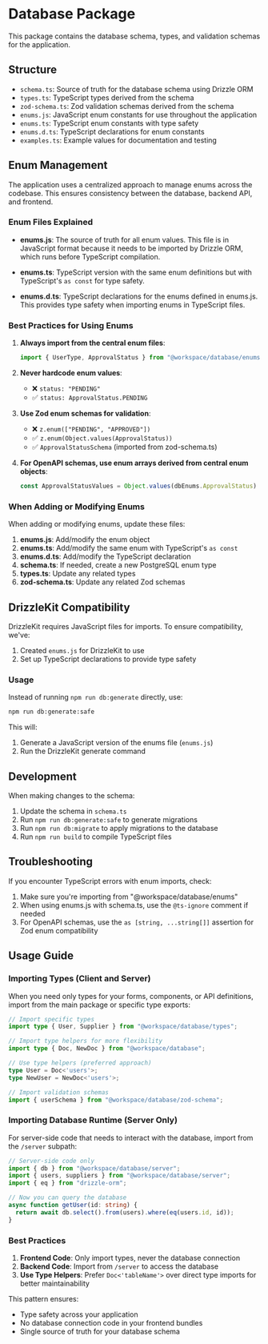 # Database Package

This package contains the database schema, types, and validation schemas for the application.

## Structure

- `schema.ts`: Source of truth for the database schema using Drizzle ORM
- `types.ts`: TypeScript types derived from the schema
- `zod-schema.ts`: Zod validation schemas derived from the schema
- `enums.js`: JavaScript enum constants for use throughout the application
- `enums.ts`: TypeScript enum constants with type safety
- `enums.d.ts`: TypeScript declarations for enum constants
- `examples.ts`: Example values for documentation and testing

## Enum Management

The application uses a centralized approach to manage enums across the codebase. This ensures consistency between the database, backend API, and frontend.

### Enum Files Explained

- **enums.js**: The source of truth for all enum values. This file is in JavaScript format because it needs to be imported by Drizzle ORM, which runs before TypeScript compilation.

- **enums.ts**: TypeScript version with the same enum definitions but with TypeScript's `as const` for type safety.

- **enums.d.ts**: TypeScript declarations for the enums defined in enums.js. This provides type safety when importing enums in TypeScript files.

### Best Practices for Using Enums

1. **Always import from the central enum files**:
   ```typescript
   import { UserType, ApprovalStatus } from "@workspace/database/enums";
   ```

2. **Never hardcode enum values**:
   - ❌ `status: "PENDING"` 
   - ✅ `status: ApprovalStatus.PENDING`

3. **Use Zod enum schemas for validation**:
   - ❌ `z.enum(["PENDING", "APPROVED"])`
   - ✅ `z.enum(Object.values(ApprovalStatus))`
   - ✅ `ApprovalStatusSchema` (imported from zod-schema.ts)

4. **For OpenAPI schemas, use enum arrays derived from central enum objects**:
   ```typescript
   const ApprovalStatusValues = Object.values(dbEnums.ApprovalStatus) as [string, ...string[]];
   ```

### When Adding or Modifying Enums

When adding or modifying enums, update these files:

1. **enums.js**: Add/modify the enum object
2. **enums.ts**: Add/modify the same enum with TypeScript's `as const`
3. **enums.d.ts**: Add/modify the TypeScript declaration
4. **schema.ts**: If needed, create a new PostgreSQL enum type
5. **types.ts**: Update any related types
6. **zod-schema.ts**: Update any related Zod schemas

## DrizzleKit Compatibility

DrizzleKit requires JavaScript files for imports. To ensure compatibility, we've:

1. Created `enums.js` for DrizzleKit to use
2. Set up TypeScript declarations to provide type safety

### Usage

Instead of running `npm run db:generate` directly, use:

```bash
npm run db:generate:safe
```

This will:
1. Generate a JavaScript version of the enums file (`enums.js`)
2. Run the DrizzleKit generate command

## Development

When making changes to the schema:

1. Update the schema in `schema.ts`
2. Run `npm run db:generate:safe` to generate migrations
3. Run `npm run db:migrate` to apply migrations to the database
4. Run `npm run build` to compile TypeScript files

## Troubleshooting

If you encounter TypeScript errors with enum imports, check:

1. Make sure you're importing from "@workspace/database/enums"
2. When using enums.js with schema.ts, use the `@ts-ignore` comment if needed
3. For OpenAPI schemas, use the `as [string, ...string[]]` assertion for Zod enum compatibility 

## Usage Guide

### Importing Types (Client and Server)

When you need only types for your forms, components, or API definitions, import from the main package or specific type exports:

```typescript
// Import specific types
import type { User, Supplier } from "@workspace/database/types";

// Import type helpers for more flexibility
import type { Doc, NewDoc } from "@workspace/database";

// Use type helpers (preferred approach)
type User = Doc<'users'>;
type NewUser = NewDoc<'users'>;

// Import validation schemas
import { userSchema } from "@workspace/database/zod-schema";
```

### Importing Database Runtime (Server Only)

For server-side code that needs to interact with the database, import from the `/server` subpath:

```typescript
// Server-side code only
import { db } from "@workspace/database/server";
import { users, suppliers } from "@workspace/database/server";
import { eq } from "drizzle-orm";

// Now you can query the database
async function getUser(id: string) {
  return await db.select().from(users).where(eq(users.id, id));
}
```

### Best Practices

1. **Frontend Code**: Only import types, never the database connection
2. **Backend Code**: Import from `/server` to access the database
3. **Use Type Helpers**: Prefer `Doc<'tableName'>` over direct type imports for better maintainability

This pattern ensures:
- Type safety across your application
- No database connection code in your frontend bundles
- Single source of truth for your database schema 